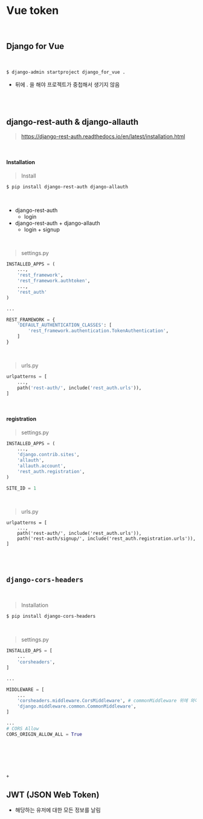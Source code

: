 # Vue token

<br>

## Django for Vue

<br>

```bash
$ django-admin startproject django_for_vue .
```

- 뒤에 . 을 해야 프로젝트가 중첩해서 생기지 않음

<br>

<br>

## django-rest-auth & django-allauth

> https://django-rest-auth.readthedocs.io/en/latest/installation.html

<br>



#### Installation

> Install

```bash
$ pip install django-rest-auth django-allauth
```

<br>

- django-rest-auth
  - login
- django-rest-auth + django-allauth
  - login + signup

<br>

> settings.py

```python
INSTALLED_APPS = (
    ...,
    'rest_framework',
    'rest_framework.authtoken',
    ...,
    'rest_auth'
)

...

REST_FRAMEWORK = {
    'DEFAULT_AUTHENTICATION_CLASSES': [
        'rest_framework.authentication.TokenAuthentication',
    ]
}
```

<br>

> urls.py

```python
urlpatterns = [
    ...,
    path('rest-auth/', include('rest_auth.urls')),
]
```

<br>

#### registration

> settings.py

```python
INSTALLED_APPS = (
    ...,
    'django.contrib.sites',
    'allauth',
    'allauth.account',
    'rest_auth.registration',
)

SITE_ID = 1
```

<br>

> urls.py

```pyhon
urlpatterns = [
    ...,
    path('rest-auth/', include('rest_auth.urls')),
    path('rest-auth/signup/', include('rest_auth.registration.urls')),
]
```



<br>

<br>

## `django-cors-headers`

<br>

> Installation

``` bash
$ pip install django-cors-headers
```

<br>

> settings.py

```python
INSTALLED_APS = [
    ...
    'corsheaders',
]

...

MIDDLEWARE = [
    ...
    'corsheaders.middleware.CorsMiddleware', # commonMiddleware 위에 와야 함!
    'django.middleware.common.CommonMiddleware',
]

...
# CORS Allow
CORS_ORIGIN_ALLOW_ALL = True
```

<br>

<br>







<br>

<br>

`+`

## JWT (JSON Web Token)

- 해당하는 유저에 대한 모든 정보를 날림